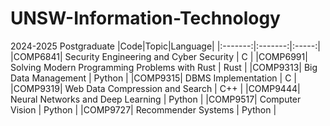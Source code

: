 # UNSW-Information-Technology
2024-2025 Postgraduate
|Code|Topic|Language|
|:-------:|:-------:|:-----:|
|COMP6841| Security Engineering and Cyber Security | C |
|COMP6991| Solving Modern Programming Problems with Rust | Rust |
|COMP9313| Big Data Management | Python |
|COMP9315| DBMS Implementation | C |
|COMP9319| Web Data Compression and Search | C++ |
|COMP9444| Neural Networks and Deep Learning | Python |
|COMP9517| Computer Vision | Python |
|COMP9727| Recommender Systems | Python |
